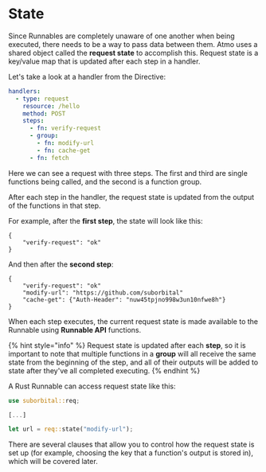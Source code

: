 # State

Since Runnables are completely unaware of one another when being executed, there needs to be a way to pass data between them. Atmo uses a shared object called the **request state** to accomplish this. Request state is a key/value map that is updated after each step in a handler.

Let's take a look at a handler from the Directive:

```yaml
handlers:
  - type: request
    resource: /hello
    method: POST
    steps:
      - fn: verify-request
      - group:
        - fn: modify-url
        - fn: cache-get
      - fn: fetch
```

Here we can see a request with three steps. The first and third are single functions being called, and the second is a function group.

After each step in the handler, the request state is updated from the output of the functions in that step.

For example, after the **first step**, the state will look like this:

```text
{
    "verify-request": "ok"
}
```

And then after the **second step**:

```text
{
    "verify-request": "ok"
    "modify-url": "https://github.com/suborbital"
    "cache-get": {"Auth-Header": "nuw45tpjno998w3un10nfwe8h"}
}
```

When each step executes, the current request state is made available to the Runnable using **Runnable API** functions.

{% hint style="info" %}
Request state is updated after each **step**, so it is important to note that multiple functions in a **group** will all receive the same state from the beginning of the step, and all of their outputs will be added to state after they've all completed executing.
{% endhint %}

A Rust Runnable can access request state like this:

```rust
use suborbital::req;

[...]

let url = req::state("modify-url");
```

There are several clauses that allow you to control how the request state is set up \(for example, choosing the key that a function's output is stored in\), which will be covered later.

